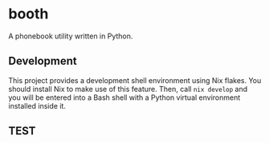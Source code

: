 # booth

A phonebook utility written in Python.

## Development

This project provides a development shell environment using Nix flakes. You should install Nix to make use of this feature. Then, call `nix develop` and you will be entered into a Bash shell with a Python virtual environment installed inside it.

## TEST
